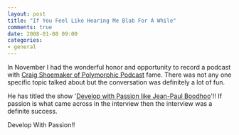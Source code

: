 ```yaml
---
layout: post
title: "If You Feel Like Hearing Me Blab For A While"
comments: true
date: 2008-01-08 09:00
categories:
- general
---
```


In November I had the wonderful honor and opportunity to record a podcast with [Craig Shoemaker of Polymorphic Podcast](http://polymorphicpodcast.com/) fame. There was not any one specific topic talked about but the conversation was definitely a lot of fun.

He has titled the show '[Develop with Passion like Jean-Paul Boodhoo](http://polymorphicpodcast.com/shows/developpassion/)'!! If passion is what came across in the interview then the interview was a definite success.

Develop With Passion!!

 




